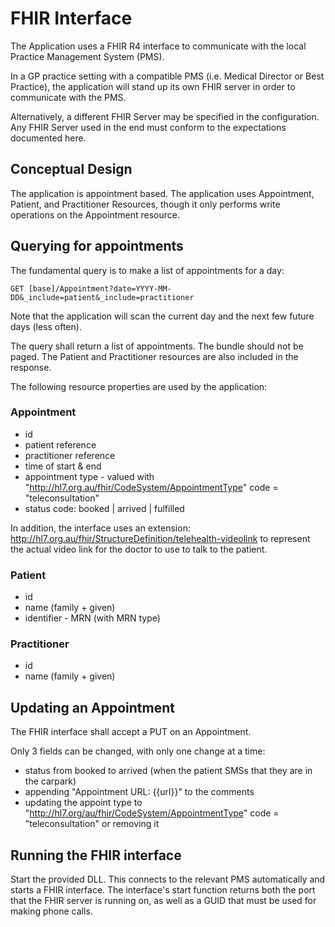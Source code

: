 # FHIR Interface

The Application uses a FHIR R4 interface to communicate with the local Practice Management System (PMS).

In a GP practice setting with a compatible PMS (i.e. Medical Director or Best Practice), the application will stand up its own FHIR server in order to communicate with the PMS.

Alternatively, a different FHIR Server may be specified in the configuration. Any FHIR Server used in the end must conform to the expectations documented here.


## Conceptual Design

The application is appointment based. The application uses Appointment, Patient, and Practitioner 
Resources, though it only performs write operations on the Appointment resource.

## Querying for appointments 

The fundamental query is to make a list of appointments for a day:

    GET [base]/Appointment?date=YYYY-MM-DD&_include=patient&_include=practitioner
    
Note that the application will scan the current day and the next few future days (less often). 

The query shall return a list of appointments. The bundle should not be paged. The Patient and Practitioner resources are also included in the response.

The following resource properties are used by the application:

### Appointment

* id
* patient reference
* practitioner reference
* time of start & end
* appointment type - valued with "http://hl7.org.au/fhir/CodeSystem/AppointmentType" code = "teleconsultation"
* status code:  booked | arrived | fulfilled

In addition, the interface uses an extension: http://hl7.org.au/fhir/StructureDefinition/telehealth-videolink to represent the actual video link for the doctor to use to talk to the patient.

### Patient

* id 
* name (family + given)
* identifier - MRN (with MRN type)

### Practitioner

* id 
* name (family + given)

## Updating an Appointment 

The FHIR interface shall accept a PUT on an Appointment.

Only 3 fields can be changed, with only one change at a time:
* status from booked to arrived (when the patient SMSs that they are in the carpark)
* appending "Appointment URL: {{url}}" to the comments
* updating the appoint type to "http://hl7.org/au/fhir/CodeSystem/AppointmentType" code = "teleconsultation" or removing it 


## Running the FHIR interface

Start the provided DLL. This connects to the relevant PMS automatically and starts a FHIR interface.
The interface's start function returns both the port that the FHIR server is running on, as well as a GUID that must be used for making phone calls.
